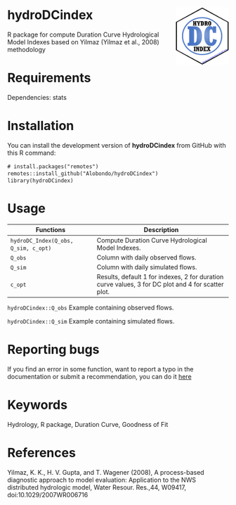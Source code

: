 # hydroDCindex <img src="man/Figures/hydroDCindex_logo.png" align="right" width="120px" height="130px" />
R package for compute Duration Curve Hydrological Model Indexes based on Yilmaz (Yilmaz et al., 2008) methodology

# Requirements
Dependencies: stats

# Installation
You can install the development version of **hydroDCindex** from GitHub with this R command:
```
# install.packages("remotes")
remotes::install_github("Alobondo/hydroDCindex")
library(hydroDCindex)
```

# Usage
Functions | Description |
--- | --- |
```hydroDC_Index(Q_obs, Q_sim, c_opt)``` | Compute Duration Curve Hydrological Model Indexes. |
```Q_obs``` | Column with daily observed flows. |
```Q_sim``` | Column with daily simulated flows. |
```c_opt``` | Results, default 1 for indexes, 2 for duration curve values, 3 for DC plot and 4 for scatter plot. |

```hydroDCindex::Q_obs``` Example containing observed flows.

```hydroDCindex::Q_sim``` Example containing simulated flows.

# Reporting bugs
If you find an error in some function, want to report a typo in the documentation or submit a recommendation, you can do it [here](https://github.com/Alobondo/hydroDC_Index/issues)

# Keywords
Hydrology, R package, Duration Curve, Goodness of Fit

# References
Yilmaz, K. K., H. V. Gupta, and T. Wagener (2008), A process-based diagnostic approach to model evaluation: Application to the NWS distributed hydrologic model, Water Resour. Res.,44, W09417, doi:10.1029/2007WR006716
